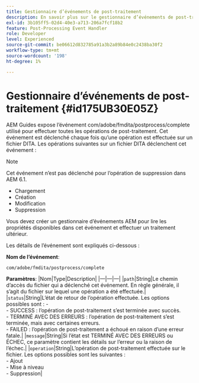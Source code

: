 ```yaml
---
title: Gestionnaire d’événements de post-traitement
description: En savoir plus sur le gestionnaire d’événements de post-traitement
exl-id: 3b105ff5-02d4-40e3-a713-206a7fcf18b2
feature: Post-Processing Event Handler
role: Developer
level: Experienced
source-git-commit: be06612d832785a91a3b2a89b84e0c2438ba30f2
workflow-type: tm+mt
source-wordcount: '198'
ht-degree: 1%

---
```


# Gestionnaire d’événements de post-traitement {#id175UB30E05Z}

AEM Guides expose l’événement com/adobe/fmdita/postprocess/complete utilisé pour effectuer toutes les opérations de post-traitement. Cet événement est déclenché chaque fois qu’une opération est effectuée sur un fichier DITA. Les opérations suivantes sur un fichier DITA déclenchent cet événement :

>[!NOTE]
>
> Cet événement n’est pas déclenché pour l’opération de suppression dans AEM 6.1.

- Chargement
- Création
- Modification
- Suppression

Vous devez créer un gestionnaire d’événements AEM pour lire les propriétés disponibles dans cet événement et effectuer un traitement ultérieur.

Les détails de l’événement sont expliqués ci-dessous :

**Nom de l’événement**:

```
com/adobe/fmdita/postprocess/complete 
```

**Paramètres**: |Nom|Type|Description| |—|—|—| |`path`|String|Le chemin d’accès du fichier qui a déclenché cet événement. En règle générale, il s’agit du fichier sur lequel une opération a été effectuée.| |`status`|String|L’état de retour de l’opération effectuée. Les options possibles sont : - <br>- SUCCESS : l’opération de post-traitement s’est terminée avec succès. <br>- TERMINÉ AVEC DES ERREURS : l’opération de post-traitement s’est terminée, mais avec certaines erreurs. <br>- FAILED : l’opération de post-traitement a échoué en raison d’une erreur fatale.| |`message`|String|Si l’état est TERMINÉ AVEC DES ERREURS ou ÉCHEC, ce paramètre contient les détails sur l’erreur ou la raison de l’échec.| |`operation`|String|L’opération de post-traitement effectuée sur le fichier. Les options possibles sont les suivantes :<br>- Ajout <br>- Mise à niveau <br>- Suppression|
